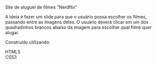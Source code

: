Site de aluguel de filmes "Nerdflix"

A ideia é fazer um slide para que o usuário possa escolher os filmes, passando entre as imagens deles. O usuário deverá clicar em um dos quadradinhos brancos abaixo da imagem para escolher qual filme quer alugar.

Construído utilizando:

HTML5<br>
CSS3<br>
